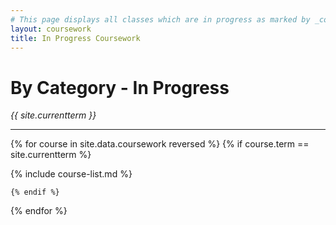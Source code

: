 ```yaml
---
# This page displays all classes which are in progress as marked by _config.yml
layout: coursework
title: In Progress Coursework
---
```


# By Category - In Progress
*{{ site.currentterm }}*

-----

{% for course in site.data.coursework reversed %}
    {% if course.term == site.currentterm %}

{% include course-list.md %}

    {% endif %}
{% endfor %}
